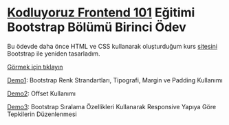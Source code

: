 # [Kodluyoruz Frontend 101](https://github.com/Zeynepdrnxs/frontend-egitim) Eğitimi Bootstrap Bölümü Birinci Ödev

Bu ödevde daha önce HTML ve CSS kullanarak oluşturduğum kurs [sitesini](https://github.com/Zeynepdrnxs/frontend-egitim/tree/master/Odev1) Bootstrap ile yeniden tasarladım.

[Görmek için tıklayın](https://zeynepdrnxs.github.io/frontend-egitim/tree/master/Odev1)

[Demo1](https://github.com/Zeynepdrnxs/frontend-egitim/tree/master/demo1):
Bootstrap Renk Strandartları, Tipografi, Margin ve Padding Kullanımı

[Demo2](https://github.com/Zeynepdrnxs/frontend-egitim/tree/master/demo2):
Offset Kullanımı

[Demo3](https://github.com/Zeynepdrnxs/frontend-egitim/tree/master/demo3):
Bootstrap Sıralama Özellikleri Kullanarak Responsive Yapıya Göre Tepkilerin Düzenlenmesi
